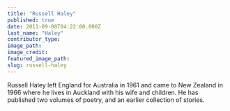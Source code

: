 ```yaml
---
title: "Russell Haley"
published: true
date: 2011-09-08T04:22:00.000Z
last_name: "Haley"
contributor_type:
image_path:
image_credit:
featured_image_path:
slug: russell-haley
---
```


Russell Haley left England for Australia in 1961 and came to New Zealand in 1966 where he lives in Auckland with his wife and children. He has published two volumes of poetry, and an earlier collection of stories.

